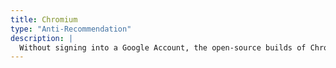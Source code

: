```yaml
---
title: Chromium
type: "Anti-Recommendation"
description: |
  Without signing into a Google Account, the open-source builds of Chromium do relatively well in terms of security and privacy. However, Chromium still does have a number of integrations with Google hardcoded into the source, and because it is designed to be as user-friendly as possible, it operates in a way that compromises transparency and user-control. And, Chromium is still directly developed by Google, who have attempted to introduce anti-consumer measures in the past as mentioned in the Google Chrome section.
---
```

